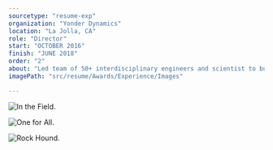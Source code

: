 ```yaml
---
sourcetype: "resume-exp"
organization: "Yonder Dynamics"
location: "La Jolla, CA"
role: "Director"
start: "OCTOBER 2016"
finish: "JUNE 2018"
order: "2"
about: "Led team of 50+ interdisciplinary engineers and scientist to build a 50 kg semi-autonomous Mars rover for international competition. Raised over $15,000 for the team and built my own Raman Spectrometer."
imagePath: "src/resume/Awards/Experience/Images"

---
```


![In the Field.](./Experience/Images/inthefield.jpg)

![One for All.](./Experience/Images/oneforall.jpg)

![Rock Hound.](./Experience/Images/rockhound.jpg)

